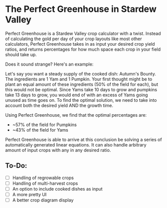 # The Perfect Greenhouse in Stardew Valley

Perfect Greenhouse is a Stardew Valley crop calculator with a twist. Instead of calculating the gold per day of your crop layouts like most other calculators, Perfect Greenhouse takes in as input your desired crop yield ratios, and returns percentages for how much space each crop in your field should take up.

Does it sound strange? Here's an example:

Let's say you want a steady supply of the cooked dish: Autumn's Bounty. The ingredients are 1 Yam and 1 Pumpkin. Your first thought might be to plant an equal amount of these ingredients (50% of the field for each), but this would not be optimal. Since Yams take 10 days to grow and pumpkins take 13 days to grow, you would end of with an excess of Yams going unused as time goes on. To find the optimal solution, we need to take into account both the desired yield AND the growth time.

Using Perfect Greenhouse, we find that the optimal percentages are:
- ~57% of the field for Pumpkins
- ~43% of the field for Yams

Perfect Greenhouse is able to arrive at this conclusion be solving a series of automatically generated linear equations. It can also handle arbitrary amount of input crops with any in any desired ratio.


## To-Do:
- [ ] Handling of regrowable crops
- [ ] Handling of multi-harvest crops
- [ ] An option to include cooked dishes as input
- [ ] A more pretty UI
- [ ] A better crop diagram display
